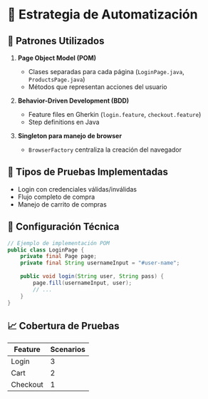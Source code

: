 # 📌 Estrategia de Automatización

## 🧠 Patrones Utilizados
1. **Page Object Model (POM)**
    - Clases separadas para cada página (`LoginPage.java`, `ProductsPage.java`)
    - Métodos que representan acciones del usuario

2. **Behavior-Driven Development (BDD)**
    - Feature files en Gherkin (`login.feature`, `checkout.feature`)
    - Step definitions en Java

3. **Singleton para manejo de browser**
    - `BrowserFactory` centraliza la creación del navegador

## 🧪 Tipos de Pruebas Implementadas
- Login con credenciales válidas/inválidas
- Flujo completo de compra
- Manejo de carrito de compras

## 🔧 Configuración Técnica
```java
// Ejemplo de implementación POM
public class LoginPage {
    private final Page page;
    private final String usernameInput = "#user-name";
    
    public void login(String user, String pass) {
        page.fill(usernameInput, user);
        // ...
    }
}
```

## 📈 Cobertura de Pruebas
| Feature        | Scenarios |
|----------------|-----------|
| Login          | 3         |
| Cart           | 2         |
| Checkout       | 1         |